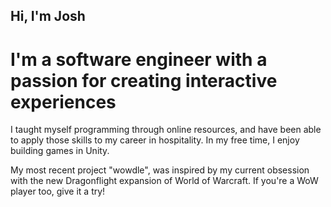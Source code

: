 ## Hi, I'm Josh

# I'm a software engineer with a passion for creating interactive experiences

I taught myself programming through online resources, and have been able to apply those skills to my career in hospitality. In my free time, I enjoy building games in Unity.

My most recent project "wowdle", was inspired by my current obsession with the new Dragonflight expansion of World of Warcraft. If you're a WoW player too, give it a try!
